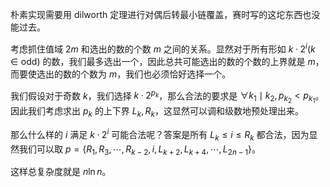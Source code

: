 朴素实现需要用 dilworth 定理进行对偶后转最小链覆盖，赛时写的这坨东西也没能过去。

考虑抓住值域 $2m$ 和选出的数的个数 $m$ 之间的关系。显然对于所有形如 $k·2^i(k\in\text{odd})$ 的数，我们最多选出一个，因此总共可能选出的数的个数的上界就是 $m$，而要使选出的数的个数为 $m$，我们也必须恰好选择一个。

我们假设对于奇数 $k$，我们选择 $k·2^{p_k}$，那么合法的要求是 $\forall k_1\mid k_2,p_{k_2}<p_{k_1}$。因此我们考虑求出 $p_k$ 的上下界 $L_k,R_k$，这显然可以调和级数地预处理出来。

那么什么样的 $i$ 满足 $k·2^i$ 可能合法呢？答案是所有 $L_k\le i\le R_k$ 都合法，因为显然我们可以取 $p=\{R_1,R_3,\cdots,R_{k-2},i,L_{k+2},L_{k+4},\cdots,L_{2n-1}\}$。

这样总复杂度就是 $n\ln n$。